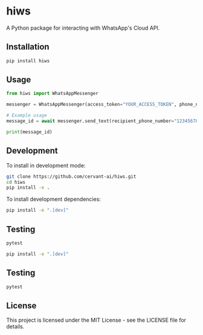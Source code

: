 # hiws

A Python package for interacting with WhatsApp's Cloud API.

## Installation

```bash
pip install hiws
```

## Usage

```python
from hiws import WhatsAppMessenger

messenger = WhatsAppMessenger(access_token="YOUR_ACCESS_TOKEN", phone_number_id="YOUR_PHONE_NUMBER_ID")

# Example usage
message_id = await messenger.send_text(recipient_phone_number="1234567890", text="Hello, World!")

print(message_id)
```

## Development

To install in development mode:

```bash
git clone https://github.com/cervant-ai/hiws.git
cd hiws
pip install -e .
```

To install development dependencies:

```bash
pip install -e ".[dev]"
```

## Testing

```bash
pytest
```

```bash
pip install -e ".[dev]"
```

## Testing

```bash
pytest
```

## License

This project is licensed under the MIT License - see the LICENSE file for details.
